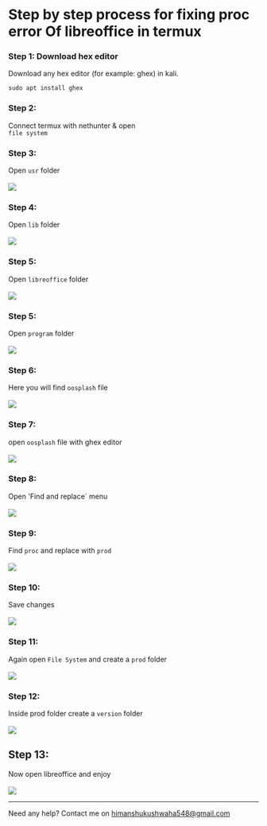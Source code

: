 # Step by step process for fixing proc error Of libreoffice in termux

### Step 1: Download hex editor
Download any hex editor (for example: ghex) in kali.
```termux
sudo apt install ghex
```
### Step 2:
Connect termux with nethunter & open<br> `file system`

### Step 3: 
Open `usr` folder
<br><br>
![](1.png)

### Step 4: 
Open `lib` folder
<br><br>
![](2.png)

### Step 5: 
Open `libreoffice` folder
<br><br>
![](3.png)

### Step 5: 
Open `program` folder
<br><br>
![](4.png)

### Step 6: 
Here you will find `oosplash` file
<br><br>
![](5.png)

### Step 7:
open `oosplash` file with ghex editor
<br><br>
![](6.png)

### Step 8: 
Open 'Find and replace` menu
<br><br>
![](7.png)

### Step 9: 
Find `proc` and replace with `prod`
<br><br>
![](8.png)

### Step 10:
Save changes
<br><br>
![](9.png)

### Step 11: 
Again open `File System` and create a `prod` folder
<br><br>
![](10.png)

### Step 12: 
Inside prod folder create a `version` folder
<br><br>
![](11.png)

## Step 13: 
Now open libreoffice and enjoy
<br><br>
![](12.png)

<hr>

Need any help?
Contact me on <a href="mailto:himanshukushwaha548@gmail.com">himanshukushwaha548@gmail.com</a>



